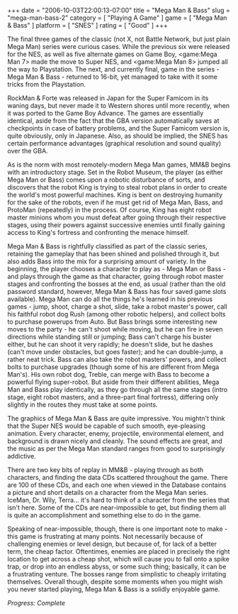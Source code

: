 +++
date = "2006-10-03T22:00:13-07:00"
title = "Mega Man & Bass"
slug = "mega-man-bass-2"
category = [ "Playing A Game" ]
game = [ "Mega Man & Bass" ]
platform = [ "SNES" ]
rating = [ "Good" ]
+++

The final three games of the classic (not X, not Battle Network, but just plain Mega Man) series were curious cases. While the previous six were released for the NES, as well as five alternate games on Game Boy, <game:Mega Man 7> made the move to Super NES, and <game:Mega Man 8> jumped all the way to Playstation. The next, and currently final, game in the series - Mega Man & Bass - returned to 16-bit, yet managed to take with it some tricks from the Playstation.

RockMan & Forte was released in Japan for the Super Famicom in its waning days, but never made it to Western shores until more recently, when it was ported to the Game Boy Advance. The games are essentially identical, aside from the fact that the GBA version automatically saves at checkpoints in case of battery problems, and the Super Famicom version is, quite obviously, only in Japanese. Also, as should be implied, the SNES has certain performance advantages (graphical resolution and sound quality) over the GBA.

As is the norm with most remotely-modern Mega Man games, MM&B begins with an introductory stage. Set in the Robot Museum, the player (as either Mega Man or Bass) comes upon a robotic disturbance of sorts, and discovers that the robot King is trying to steal robot plans in order to create the world's most powerful machines. King is bent on destroying humanity for the sake of the robots, even if he must get rid of Mega Man, Bass, and ProtoMan (repeatedly) in the process. Of course, King has eight robot master minions whom you must defeat after going through their respective stages, using their powers against successive enemies until finally gaining access to King's fortress and confronting the menace himself.

Mega Man & Bass is rightfully classified as part of the classic series, retaining the gameplay that has been shined and polished through it, but also adds Bass into the mix for a surprising amount of variety. In the beginning, the player chooses a character to play as - Mega Man or Bass - and plays through the game as that character, going through robot master stages and confronting the bosses at the end, as usual (rather than the old password standard, however, Mega Man & Bass has four saved game slots available). Mega Man can do all the things he's learned in his previous games - jump, shoot, charge a shot, slide, take a robot master's power, call his faithful robot dog Rush (among other robotic helpers), and collect bolts to purchase powerups from Auto. But Bass brings some interesting new moves to the party - he can't shoot while moving, but he can fire in seven directions while standing still or jumping; Bass can't charge his buster either, but he can shoot it very rapidly; he doesn't slide, but he dashes (can't move under obstacles, but goes faster); and he can double-jump, a rather neat trick. Bass can also take the robot masters' powers, and collect bolts to purchase upgrades (though some of his are different from Mega Man's). His own robot dog, Treble, can merge with Bass to become a powerful flying super-robot. But aside from their different abilities, Mega Man and Bass play identically, as they go through all the same stages (intro stage, eight robot masters, and a three-part final fortress), differing only slightly in the routes they must take at some points.

The graphics of Mega Man & Bass are quite impressive. You mightn't think that the Super NES would be capable of such smooth, eye-pleasing animation. Every character, enemy, projectile, environmental element, and background is drawn nicely and cleanly. The sound effects are great, and the music as per the Mega Man standard ranges from good to surprisingly addictive.

There are two key bits of replay in MM&B - playing through as both characters, and finding the data CDs scattered throughout the game. There are 100 of these CDs, and each one when viewed in the Database contains a picture and short details on a character from the Mega Man series. IceMan, Dr. Wily, Terra... it's hard to think of a character from the series that isn't here. Some of the CDs are near-impossible to get, but finding them all is quite an accomplishment and something else to do in the game.

Speaking of near-impossible, though, there is one important note to make - this game is frustrating at many points. Not necessarily because of challenging enemies or level design, but because of, for lack of a better term, the cheap factor. Oftentimes, enemies are placed in precisely the right location to get across a cheap shot, which will cause you to fall onto a spike trap, or drop into an endless abyss, or some such thing; basically, it can be a frustrating venture. The bosses range from simplistic to cheaply irritating themselves. Overall though, despite some moments when you might wish you never started playing, Mega Man & Bass is a solidly enjoyable game.

<i>Progress: Complete</i>
